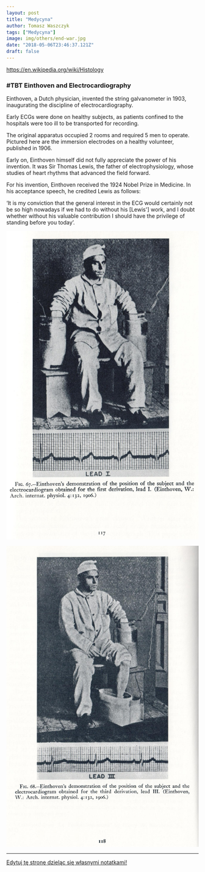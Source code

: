 ```yaml
---
layout: post
title: "Medycyna"
author: Tomasz Waszczyk
tags: ["Medycyna"]
image: img/others/end-war.jpg
date: "2018-05-06T23:46:37.121Z"
draft: false
---
```


https://en.wikipedia.org/wiki/Histology

### #TBT Einthoven and Electrocardiography

Einthoven, a Dutch physician, invented the string galvanometer in 1903, inaugurating the discipline of electrocardiography. 

Early ECGs were done on healthy subjects, as patients confined to the hospitals were too ill to be transported for recording.

The original apparatus occupied 2 rooms and required 5 men to operate. Pictured here are the immersion electrodes on a healthy volunteer, published in 1906.

Early on, Einthoven himself did not fully appreciate the power of his invention. It was Sir Thomas Lewis, the father of electrophysiology, whose studies of heart rhythms that advanced the field forward.

For his invention, Einthoven received the 1924 Nobel Prize in Medicine. In his acceptance speech, he credited Lewis as follows:

‘It is my conviction that the general interest in the ECG would certainly not be so high nowadays if we had to do without his [Lewis'] work, and I doubt whether without his valuable contribution I should have the privilege of standing before you today’.

![](./img/medicine/0.jpeg)

![](./img/medicine/1.jpeg)

---

<a href="https://github.com/TomaszWaszczyk/historia.waszczyk.com/edit/master/src/content/medicine.md" target="_blank">Edytuj tę stronę dzieląc się własnymi notatkami!</a>

